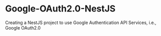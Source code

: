 # Google-OAuth2.0-NestJS
Creating a NestJS project to use Google Authentication API Services, i.e., Google OAuth2.0
